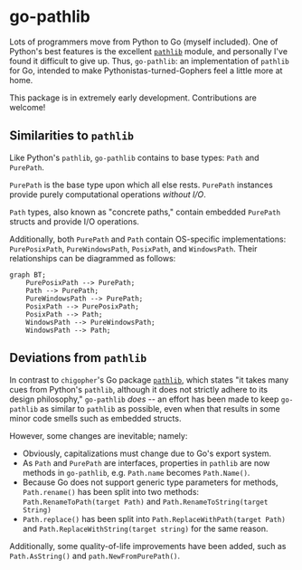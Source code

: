 # go-pathlib

Lots of programmers move from Python to Go (myself included). One of Python's best features is the excellent [`pathlib`](https://docs.python.org/3/library/pathlib.html#) module, and personally I've found it difficult to give up. Thus, `go-pathlib`: an implementation of `pathlib` for Go, intended to make Pythonistas-turned-Gophers feel a little more at home.

This package is in extremely early development. Contributions are welcome!

## Similarities to `pathlib`

Like Python's `pathlib`, `go-pathlib` contains to base types: `Path` and `PurePath`.

`PurePath` is the base type upon which all else rests. `PurePath` instances provide purely computational operations _without I/O_.

`Path` types, also known as "concrete paths," contain embedded `PurePath` structs and provide I/O operations.

Additionally, both `PurePath` and `Path` contain OS-specific implementations: `PurePosixPath`, `PureWindowsPath`, `PosixPath`, and `WindowsPath`. Their relationships can be diagrammed as follows:

```mermaid
graph BT;
    PurePosixPath --> PurePath;
    Path --> PurePath;
    PureWindowsPath --> PurePath;
    PosixPath --> PurePosixPath;
    PosixPath --> Path;
    WindowsPath --> PureWindowsPath;
    WindowsPath --> Path;
```

## Deviations from `pathlib`

In contrast to `chigopher`'s Go package [`pathlib`](https://pkg.go.dev/github.com/chigopher/pathlib), which states "it takes many cues from Python's `pathlib`, although it does not strictly adhere to its design philosophy," `go-pathlib` _does_ -- an effort has been made to keep `go-pathlib` as similar to `pathlib` as possible, even when that results in some minor code smells such as embedded structs.

However, some changes are inevitable; namely:

- Obviously, capitalizations must change due to Go's export system.
- As `Path` and `PurePath` are interfaces, properties in `pathlib` are now methods in `go-pathlib`, e.g. `Path.name` becomes `Path.Name()`.
- Because Go does not support generic type parameters for methods, `Path.rename()` has been split into two methods: `Path.RenameToPath(target Path)` and `Path.RenameToString(target String)`
- `Path.replace()` has been split into `Path.ReplaceWithPath(target Path)` and `Path.ReplaceWithString(target string)` for the same reason.

Additionally, some quality-of-life improvements have been added, such as `Path.AsString()` and `path.NewFromPurePath()`.

<!-- NOTE: This is extremely out of date. Commenting out until I have the chance to take a look at the state of the progress. -->
<!-- ## Parity with `pathlib` -->
<!-- | `pathlib` function                                                                    | `go-pathlib` function | status      | -->
<!-- | :------------------------------------------------------------------------------------ | :-------------------- | :---------- | -->
<!-- | `Path.absolute()`                                                                     | `Absolute()`          | todo        | -->
<!-- | `Path.chmod()`                                                                        | `Chmod()`             | todo        | -->
<!-- | `Path.cwd()`                                                                          | `path.Cwd()`               | todo        | -->
<!-- | [`Path.exists()`](https://docs.python.org/3/library/pathlib.html#pathlib.Path.exists) | `Exists()`            | in progress | -->
<!-- | `Path.expanduser()`                                                                   | `ExpandUser()`        | todo        | -->
<!-- | `Path.hardlink_to()`                                                                  | `HardlinkTo()`        | todo        | -->
<!-- | `Path.is_dir()`                                                                       | `IsDir()`             | todo        | -->
<!-- | `Path.is_file()`                                                                      | `IsFile()`            | todo        | -->
<!-- | `Path.is_junction()`                                                                  | `IsJunction()`        | todo        | -->
<!-- | `Path.is_mount()`                                                                     | `IsMount()`           | todo        | -->
<!-- | `Path.is_symlink()`                                                                   | `IsSymlink()`         | todo        | -->
<!-- | `Path.iterdir()`                                                                      | `Iterdir()`           | todo        | -->
<!-- | `Path.lchmod()`                                                                       | `Lchmod()`            | todo        | -->
<!-- | `Path.lstat()`                                                                        | `Lstat()`             | todo        | -->
<!-- | `Path.mkdir()`                                                                        | `Mkdir()`             | todo        | -->
<!-- | `Path.resolve()`                                                                      | `Resolve()`           | todo        | -->
<!-- | `Path.readlink()`                                                                     | `Readlink()`          | todo        | -->
<!-- | `Path.rename()`                                                                       | `Rename()`            | todo        | -->
<!-- | `Path.replace()`                                                                      | `Replace()`           | todo        | -->
<!-- | `Path.samefile()`                                                                     | `Samefile()`          | todo        | -->
<!-- | `Path.stat()`                                                                         | `Stat()`              | todo        | -->
<!-- | `Path.symlink_to()`                                                                   | `SymlinkTo()`         | todo        | -->
<!-- | `Path.unlink()`                                                                       | `Unlink()`            | todo        | -->
<!-- | `Path.rmdir()`                                                                        | `Rmdir()`             | todo        | -->
<!-- | `Path.walk()`                                                                         | `Walk()`              | todo        | -->
